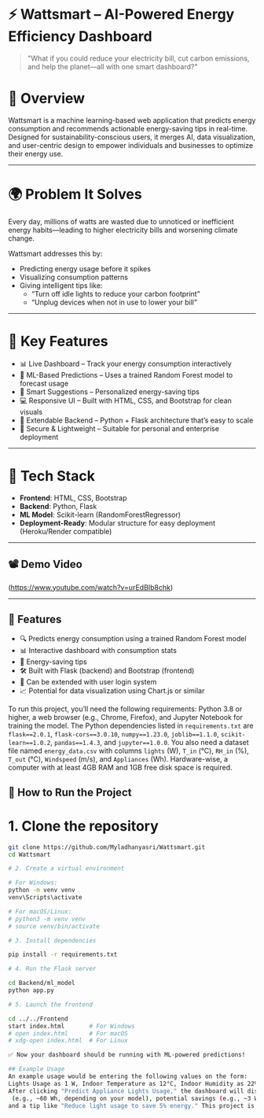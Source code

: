 # ⚡ Wattsmart – AI-Powered Energy Efficiency Dashboard

> "What if you could reduce your electricity bill, cut carbon emissions, and help the planet—all with one smart dashboard?"

# 🧠 Overview

Wattsmart is a machine learning-based web application that predicts energy consumption and recommends actionable energy-saving tips in real-time. Designed for sustainability-conscious users, it merges AI, data visualization, and user-centric design to empower individuals and businesses to optimize their energy use.

---

# 🌍 Problem It Solves

Every day, millions of watts are wasted due to unnoticed or inefficient energy habits—leading to higher electricity bills and worsening climate change.

Wattsmart addresses this by:
- Predicting energy usage before it spikes
- Visualizing consumption patterns
- Giving intelligent tips like:
  - “Turn off idle lights to reduce your carbon footprint”
  - “Unplug devices when not in use to lower your bill”

---

# 🚀 Key Features

- 📊 Live Dashboard – Track your energy consumption interactively
- 🔮 ML-Based Predictions – Uses a trained Random Forest model to forecast usage
- 🌱 Smart Suggestions – Personalized energy-saving tips
- 💻 Responsive UI  – Built with HTML, CSS, and Bootstrap for clean visuals
- 🧠 Extendable Backend – Python + Flask architecture that’s easy to scale
- 🔐 Secure & Lightweight – Suitable for personal and enterprise deployment

---

# 🧪 Tech Stack

- **Frontend**: HTML, CSS, Bootstrap
- **Backend**: Python, Flask
- **ML Model**: Scikit-learn (RandomForestRegressor)
- **Deployment-Ready**: Modular structure for easy deployment (Heroku/Render compatible)

---

## 📽️ Demo Video

(https://www.youtube.com/watch?v=urEdBIb8chk)

---

## 🚀 Features
- 🔍 Predicts energy consumption using a trained Random Forest model
- 📊 Interactive dashboard with consumption stats
- 🌱 Energy-saving tips
- 🛠 Built with Flask (backend) and Bootstrap (frontend)
- 🔐 Can be extended with user login system
- 📈 Potential for data visualization using Chart.js or similar

To run this project, you’ll need the following requirements: Python 3.8 or higher, a web browser (e.g., Chrome, Firefox), and Jupyter Notebook for training the model. The Python dependencies listed in `requirements.txt` are `flask==2.0.1`, `flask-cors==3.0.10`, `numpy==1.23.0`, `joblib==1.1.0`, `scikit-learn==1.0.2`, `pandas==1.4.3`, and `jupyter==1.0.0`. You also need a dataset file named `energy_data.csv` with columns `lights` (W), `T_in` (°C), `RH_in` (%), `T_out` (°C), `Windspeed` (m/s), and `Appliances` (Wh). Hardware-wise, a computer with at least 4GB RAM and 1GB free disk space is required.

## 🚀 How to Run the Project

# 1. Clone the repository
```bash
git clone https://github.com/Myladhanyasri/Wattsmart.git
cd Wattsmart

# 2. Create a virtual environment

# For Windows:
python -m venv venv
venv\Scripts\activate

# For macOS/Linux:
# python3 -m venv venv
# source venv/bin/activate

# 3. Install dependencies

pip install -r requirements.txt

# 4. Run the Flask server

cd Backend/ml_model
python app.py

# 5. Launch the frontend

cd ../../Frontend
start index.html       # For Windows
# open index.html      # For macOS
# xdg-open index.html  # For Linux

✅ Now your dashboard should be running with ML-powered predictions!

## Example Usage
An example usage would be entering the following values on the form: 
Lights Usage as 1 W, Indoor Temperature as 12°C, Indoor Humidity as 22%, Outdoor Temperature as 23°C, and Wind Speed as 22 m/s.
After clicking "Predict Appliance Lights Usage," the dashboard will display the predicted energy usage
 (e.g., ~60 Wh, depending on your model), potential savings (e.g., ~3 Wh),
and a tip like "Reduce light usage to save 5% energy." This project is licensed under the MIT License, and you can find more details in the `LICENSE` file.
